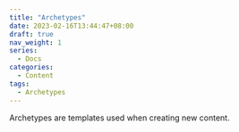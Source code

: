 ```yaml
---
title: "Archetypes"
date: 2023-02-16T13:44:47+08:00
draft: true
nav_weight: 1
series:
  - Docs
categories:
  - Content
tags:
  - Archetypes
---
```


Archetypes are templates used when creating new content. 

<!--more-->
